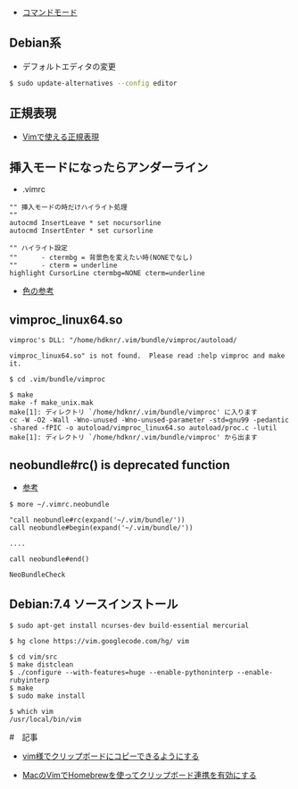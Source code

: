 
- [コマンドモード](vim.command-mode.md)

## Debian系

- デフォルトエディタの変更

~~~bash
$ sudo update-alternatives --config editor
~~~

## 正規表現

- [Vimで使える正規表現](http://archiva.jp/web/tool/vim_regexps.html)

## 挿入モードになったらアンダーライン
- .vimrc

```
"" 挿入モードの時だけハイライト処理
""
autocmd InsertLeave * set nocursorline
autocmd InsertEnter * set cursorline

"" ハイライト設定
"" 		- ctermbg = 背景色を変えたい時(NONEでなし)
"" 		- cterm = underline
highlight CursorLine ctermbg=NONE cterm=underline
```

- [色の参考](http://d.hatena.ne.jp/connvoi_tyou/20080306/1204825179)

## vimproc_linux64.so

~~~
vimproc's DLL: "/home/hdknr/.vim/bundle/vimproc/autoload/

vimproc_linux64.so" is not found.  Please read :help vimproc and make it.
~~~

~~~
$ cd .vim/bundle/vimproc

$ make
make -f make_unix.mak
make[1]: ディレクトリ `/home/hdknr/.vim/bundle/vimproc' に入ります
cc -W -O2 -Wall -Wno-unused -Wno-unused-parameter -std=gnu99 -pedantic -shared -fPIC -o autoload/vimproc_linux64.so autoload/proc.c -lutil
make[1]: ディレクトリ `/home/hdknr/.vim/bundle/vimproc' から出ます
~~~

## neobundle#rc() is deprecated function

- [参考](https://rcmdnk.github.io/blog/2014/10/27/computer-vim-markdown/)

~~~
$ more ~/.vimrc.neobundle

"call neobundle#rc(expand('~/.vim/bundle/'))
call neobundle#begin(expand('~/.vim/bundle/'))

....

call neobundle#end()

NeoBundleCheck
~~~

## Debian:7.4 ソースインストール

~~~
$ sudo apt-get install ncurses-dev build-essential mercurial
~~~

~~~
$ hg clone https://vim.googlecode.com/hg/ vim
~~~

~~~
$ cd vim/src
$ make distclean
$ ./configure --with-features=huge --enable-pythoninterp --enable-rubyinterp
$ make
$ sudo make install
~~~

~~~
$ which vim
/usr/local/bin/vim
~~~

#　記事

- [vim様でクリップボードにコピーできるようにする ](http://qiita.com/HelloPeople/items/3ca4ab80fc465d8eed7e)

- [MacのVimでHomebrewを使ってクリップボード連携を有効にする](http://qiita.com/shoma2da/items/92ea8badcd4655b6106c)
